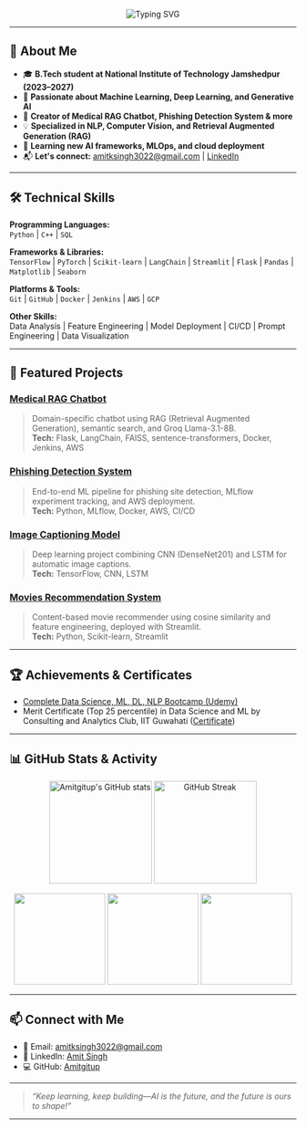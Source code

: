 <!-- Typing SVG Header -->
<p align="center">
  <img src="https://readme-typing-svg.demolab.com?font=Fira+Code&size=28&pause=1000&color=0A6EBD&center=true&vCenter=true&width=550&lines=Hi,+I'm+Amit+Singh!;AI+%7C+ML+%7C+Data+Science+Enthusiast;Building+Projects+with+Python+%26+Deep+Learning;" alt="Typing SVG" />
</p>

---

## 👋 About Me

- 🎓 **B.Tech student at National Institute of Technology Jamshedpur (2023–2027)**
- 🤖 **Passionate about Machine Learning, Deep Learning, and Generative AI**
- 🚀 **Creator of Medical RAG Chatbot, Phishing Detection System & more**
- 💡 **Specialized in NLP, Computer Vision, and Retrieval Augmented Generation (RAG)**
- 🌱 **Learning new AI frameworks, MLOps, and cloud deployment**
- 📬 **Let's connect:** [amitksingh3022@gmail.com](mailto:amitksingh3022@gmail.com) | [LinkedIn](https://www.linkedin.com/in/amit-singh-58101928a/)

---

## 🛠️ Technical Skills

**Programming Languages:**  
`Python` | `C++` | `SQL`

**Frameworks & Libraries:**  
`TensorFlow` | `PyTorch` | `Scikit-learn` | `LangChain` | `Streamlit` | `Flask` | `Pandas` | `Matplotlib` | `Seaborn`

**Platforms & Tools:**  
`Git` | `GitHub` | `Docker` | `Jenkins` | `AWS` | `GCP`

**Other Skills:**  
Data Analysis | Feature Engineering | Model Deployment | CI/CD | Prompt Engineering | Data Visualization

---

## 🌟 Featured Projects

### [Medical RAG Chatbot](https://github.com/Amitgitup/RAG-Medical-Chatbot)
> Domain-specific chatbot using RAG (Retrieval Augmented Generation), semantic search, and Groq Llama-3.1-8B.  
> **Tech:** Flask, LangChain, FAISS, sentence-transformers, Docker, Jenkins, AWS

### [Phishing Detection System](https://github.com/Amitgitup/Network-Security)
> End-to-end ML pipeline for phishing site detection, MLflow experiment tracking, and AWS deployment.  
> **Tech:** Python, MLflow, Docker, AWS, CI/CD

### [Image Captioning Model](https://github.com/Amitgitup/Image-Captioning-Model)
> Deep learning project combining CNN (DenseNet201) and LSTM for automatic image captions.  
> **Tech:** TensorFlow, CNN, LSTM

### [Movies Recommendation System](https://github.com/Amitgitup/Movies-Recommendation-system)
> Content-based movie recommender using cosine similarity and feature engineering, deployed with Streamlit.  
> **Tech:** Python, Scikit-learn, Streamlit

---

## 🏆 Achievements & Certificates

- [Complete Data Science, ML, DL, NLP Bootcamp (Udemy)](https://drive.google.com/file/d/1gATQSyn_LKkSpMVSvjSTX63id5KUbm5C/view?usp=sharing)
- Merit Certificate (Top 25 percentile) in Data Science and ML by Consulting and Analytics Club, IIT Guwahati ([Certificate](https://drive.google.com/file/d/1dI1gDPYKstcr7YTXpWhATSwoohaN-sk2/view?usp=sharing))

---

## 📊 GitHub Stats & Activity

<p align="center">
  <img src="https://github-readme-stats.vercel.app/api?username=Amitgitup&show_icons=true&theme=radical" alt="Amitgitup's GitHub stats" height="180"/>
  <img src="https://github-readme-streak-stats.herokuapp.com/?user=Amitgitup&theme=radical" alt="GitHub Streak" height="180"/>
</p>

<p align="center">
  <img src="https://github-profile-summary-cards.vercel.app/api/cards/profile-details?username=Amitgitup&theme=github_dark" height="160"/>
  <img src="https://github-profile-summary-cards.vercel.app/api/cards/repos-per-language?username=Amitgitup&theme=github_dark" height="160"/>
  <img src="https://github-profile-summary-cards.vercel.app/api/cards/most-commit-language?username=Amitgitup&theme=github_dark" height="160"/>
</p>

---

## 📫 Connect with Me

- 📧 Email: [amitksingh3022@gmail.com](mailto:amitksingh3022@gmail.com)
- 🔗 LinkedIn: [Amit Singh](https://www.linkedin.com/in/amit-singh-58101928a/)
- 💻 GitHub: [Amitgitup](https://github.com/Amitgitup)

---

> *“Keep learning, keep building—AI is the future, and the future is ours to shape!”*

---
